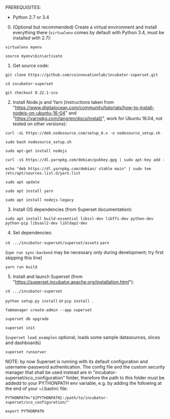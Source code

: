 PREREQUISITES:
- Python 2.7 or 3.4

0. (Optional but recommended) Create a virtual environment and install everything there (`virtualenv` comes by default with Python 3.4, must be installed with 2.7):

`virtualenv myenv`

`source myenv\bin\activate`

1. Get source code:

`git clone https://github.com/coinnovationlab/incubator-superset.git`

`cd incubator-superset`

`git checkout 0.22.1-sco`

2. Install Node.js and Yarn (instructions taken from "https://www.digitalocean.com/community/tutorials/how-to-install-nodejs-on-ubuntu-16-04" and "https://yarnpkg.com/lang/en/docs/install/", work for Ubuntu 16.04, not tested on other versions):

`curl -sL https://deb.nodesource.com/setup_6.x -o nodesource_setup.sh`

`sudo bash nodesource_setup.sh`

`sudo apt-get install nodejs`

`curl -sS https://dl.yarnpkg.com/debian/pubkey.gpg | sudo apt-key add -`

`echo "deb https://dl.yarnpkg.com/debian/ stable main" | sudo tee /etc/apt/sources.list.d/yarn.list`

`sudo apt update`

`sudo apt install yarn`

`sudo apt install nodejs-legacy`

3. Install OS dependencies (from Superset documentation):

`sudo apt install build-essential libssl-dev libffi-dev python-dev python-pip libsasl2-dev libldap2-dev`

4. Set dependencies:

`cd .../incubator-superset/superset/assets`
`yarn`

(`npm run sync-backend` may be necessary only during development; try first skipping this line)

`yarn run build`

5. Install and launch Superset (from "https://superset.incubator.apache.org/installation.html"):

`cd .../incubator-superset`

`python setup.py install` or `pip install .`

`fabmanager create-admin --app superset`

`superset db upgrade`

`superset init`

(`superset load_examples` optional, loads some sample datasources, slices and dashboards)

`superset runserver`

NOTE: by now Superset is running with its default configuration and username-password authentication. The config file and the custom security manager that shall be used instead are in "incubator-superset/sco_configuration" folder, therefore the path to this folder must be addedd to your PYTHONPATH env variable, e.g. by adding the following at the end of your ~/.bashrc file:

`PYTHONPATH="${PYTHONPATH}:/path/to/incubator-superset/sco_configuration/"`

`export PYTHONPATH`
